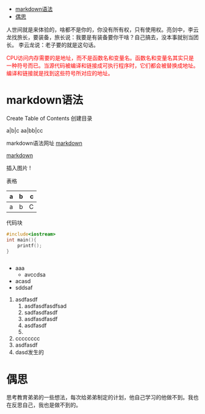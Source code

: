 
- [markdown语法](#markdown语法)
- [偶思](#偶思)


人世间就是来体验的，啥都不是你的，你没有所有权，只有使用权。亮剑中，李云龙找旅长，要装备，旅长说：我要是有装备要你干啥？自己搞去，没本事就别当团长。
李云龙说：老子要的就是这句话。


<span style="color:red;">
CPU访问内存需要的是地址，而不是函数名和变量名。函数名和变量名其实只是一种符号而已。当源代码被编译和链接成可执行程序时，它们都会被替换成地址。编译和链接就是找到这些符号所对应的地址。
</span>



# markdown语法

Create Table of Contents 创建目录

a|b|c
aa|bb|cc

markdown语法网址 [markdown](https://www.runoob.com/markdown/md-link.html)


[markdown](https://www.runoob.com/markdown/md-link.html)


插入图片
! [](https://static0.xesimg.com/quality-mall/pc-home/image/how_1.png)


表格

| a    |   b   |    c |
| :--- | :---: | ---: |
| a    |   b   |    C |



代码块

``` c++
#include<iostream>
int main(){
    printf();
}



```

- aaa
  - avccdsa
- acasd
- sddsaf


1.  asdfasdf
    1. asdfasdfasdfsad
    2. sadfasdfasdf
    3. asdfasdfasdf
    4. asdfasdf
    5. 
2.  cccccccc
3.  asdfasdf
4.  dasd发生的



# 偶思
思考教育弟弟的一些想法，每次给弟弟制定的计划，他自己学习的他做不到。我也在反思自己，我也是做不到的。
 